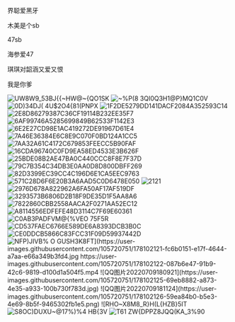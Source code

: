 

界聪爱黑牙

木美是个sb

47sb

海参爱47

琪琪对韶涵又爱又恨

我是你爹


![UW8W9_53BJ{{~HW@~{QO1SK](https://user-images.githubusercontent.com/105720751/178102083-363a3fef-b76c-4e12-b40e-38425503fb63.jpg)
![~%P(8 3QI0Q3H1@P}MQ1C0V](https://user-images.githubusercontent.com/105720751/178102084-12786a0c-d0a3-4be2-868d-3576d9b6cc3d.jpg)
![0D)34DJ( 4U$2O4{81(PNPX](https://user-images.githubusercontent.com/105720751/178102085-f6c02cce-c095-49ba-9391-1a3b06de4e76.jpg)
![1F2DE5279DD141DACF2084A352593C14](https://user-images.githubusercontent.com/105720751/178102087-c52407c5-03f6-434e-bd84-8d50ea1ff3cb.jpg)
![2E8D86279387C36CF19114B232EE35F7](https://user-images.githubusercontent.com/105720751/178102088-f1774b48-f4e5-4423-83f9-7553ed9709f8.jpg)
![6AF99746A5285699849B62533F1142E3](https://user-images.githubusercontent.com/105720751/178102091-79b03ed9-2774-4a70-bb39-ff3038d021b0.jpg)
![6E2E27CD98E1AC419272DE91967D61E4](https://user-images.githubusercontent.com/105720751/178102092-b9020dc1-43d6-4ab5-93cc-7973b401af49.jpg)
![7A46E36384E6C8E9C070F0BD124A1CC5](https://user-images.githubusercontent.com/105720751/178102093-714bc614-9746-4c9c-a0e9-e7d7559c4818.jpg)
![7AA32A61C4172C679853FEECC5B90FAF](https://user-images.githubusercontent.com/105720751/178102095-6e11522f-8b55-4472-a805-193d84e6dcd3.jpg)
![16CDA96740C0FD9EA58ED4533E3B626F](https://user-images.githubusercontent.com/105720751/178102097-dedf6efd-f51d-4a19-b5a4-ca09a9853ae2.jpg)
![25BDE08B2AE47BA0C440CCC8F8E7F37D](https://user-images.githubusercontent.com/105720751/178102098-4d44fb7e-bbb3-4de4-9f75-8898bc06ba47.jpg)
![79C7B354C34DB3E0AA0D8D800DBFF269](https://user-images.githubusercontent.com/105720751/178102100-16e4f4c8-eaf7-4242-86f1-3e7582f6f377.jpg)
![82D3399EC39CC4C196D6E1CA5EEC9763](https://user-images.githubusercontent.com/105720751/178102102-1ccba75a-1175-45ef-a355-2d31e1cc27de.jpg)
![571C28D6F6E20B3A6AAD5C0D6478E050](https://user-images.githubusercontent.com/105720751/178102103-22670206-4136-463d-802b-94cb30961c59.jpg)
![2121](https://user-images.githubusercontent.com/105720751/178102104-1a815015-2b48-4481-8f51-e1ef6a9f672d.PNG)
![2976D678A822962A6FA50AF17AF519DF](https://user-images.githubusercontent.com/105720751/178102106-eb22cf84-cbb1-4429-9af6-1fbdf682872c.jpg)
![3293573B6806D2B18F9DE35D1F5AA8A6](https://user-images.githubusercontent.com/105720751/178102108-3eb6c702-bda3-46f5-a183-aa47b3a65231.jpg)
![7822860CBB2558AACA2F0271AA52EC12](https://user-images.githubusercontent.com/105720751/178102110-f327abe5-0940-4322-ab08-cd69f6a62dfa.jpg)
![A8114556EDFEFE48D3114C7F69E60361](https://user-images.githubusercontent.com/105720751/178102111-0908d2f4-10fd-4185-b572-3b87b15eb8a7.jpg)
![C0AB3PADFVM@{%VEO 75F5R](https://user-images.githubusercontent.com/105720751/178102113-8af25d81-b409-4254-9927-124a038144ea.jpg)
![CD537FAEC6766E589DE6A8393DCB3B0C](https://user-images.githubusercontent.com/105720751/178102116-c552f6f0-0788-4e1d-9e3b-a82fc3b9859a.png)
![CE0DDCB5866C83FCC31F09D59937442D](https://user-images.githubusercontent.com/105720751/178102117-e197e0d6-d1e4-4893-ad2e-6379ebc159bd.jpg)
![NFP)JIVB% O `GUSH3K8FT](https://user-images.githubusercontent.com/105720751/178102121-fc6b0151-e17f-4644-a7aa-e66a349b3fd4.jpg
https://user-images.githubusercontent.com/105720751/178102122-087b6e47-91b9-42c6-9819-d100d1a504f5.mp4
![QQ图片20220709180921](https://user-images.githubusercontent.com/105720751/178102125-69eb8882-a873-4e35-a933-100b730f783d.jpg)
![QQ图片20220709181124](https://user-images.githubusercontent.com/105720751/178102126-59ea84b0-b5e3-4e69-8b5f-9465302fb1e5.png)
![RHO~X8M`8_R}H(L{HZB}5IT](https://user-images.githubusercontent.com/105720751/178102127-71c6a211-d00c-41f3-bdd7-83d026d9bfae.jpg)
![S8OC)DUXU~@17%)%4 HB{3V](https://user-images.githubusercontent.com/105720751/178102128-52282b35-b208-45f7-8bee-42d8e734561b.jpg)
![T61 ZW{DPPZ8JQQ(KA_3%90](https://user-images.githubusercontent.com/105720751/178102129-4bcd1503-80a4-45f1-a9ca-21c99791543c.jpg)
